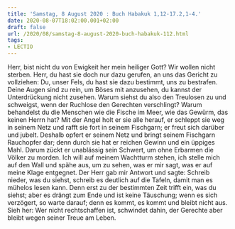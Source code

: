 ```yaml
---
title: 'Samstag, 8 August 2020 : Buch Habakuk 1,12-17.2,1-4.'
date: 2020-08-07T18:02:00.001+02:00
draft: false
url: /2020/08/samstag-8-august-2020-buch-habakuk-112.html
tags: 
- LECTIO
---
```


Herr, bist nicht du von Ewigkeit her mein heiliger Gott? Wir wollen nicht sterben. Herr, du hast sie doch nur dazu gerufen, an uns das Gericht zu vollziehen: Du, unser Fels, du hast sie dazu bestimmt, uns zu bestrafen. Deine Augen sind zu rein, um Böses mit anzusehen, du kannst der Unterdrückung nicht zusehen. Warum siehst du also den Treulosen zu und schweigst, wenn der Ruchlose den Gerechten verschlingt? Warum behandelst du die Menschen wie die Fische im Meer, wie das Gewürm, das keinen Herrn hat? Mit der Angel holt er sie alle herauf, er schleppt sie weg in seinem Netz und rafft sie fort in seinem Fischgarn; er freut sich darüber und jubelt. Deshalb opfert er seinem Netz und bringt seinem Fischgarn Rauchopfer dar; denn durch sie hat er reichen Gewinn und ein üppiges Mahl. Darum zückt er unablässig sein Schwert, um ohne Erbarmen die Völker zu morden. Ich will auf meinem Wachtturm stehen, ich stelle mich auf den Wall und spähe aus, um zu sehen, was er mir sagt, was er auf meine Klage entgegnet. Der Herr gab mir Antwort und sagte: Schreib nieder, was du siehst, schreib es deutlich auf die Tafeln, damit man es mühelos lesen kann. Denn erst zu der bestimmten Zeit trifft ein, was du siehst; aber es drängt zum Ende und ist keine Täuschung; wenn es sich verzögert, so warte darauf; denn es kommt, es kommt und bleibt nicht aus. Sieh her: Wer nicht rechtschaffen ist, schwindet dahin, der Gerechte aber bleibt wegen seiner Treue am Leben.